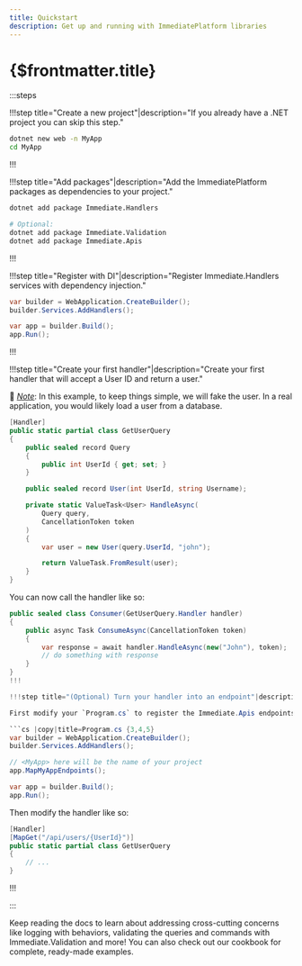 ```yaml
---
title: Quickstart
description: Get up and running with ImmediatePlatform libraries
---
```


# {$frontmatter.title}

:::steps

!!!step title="Create a new project"|description="If you already have a .NET project you can skip this step."

```bash |copy|title=terminal
dotnet new web -n MyApp
cd MyApp
```

!!!

!!!step title="Add packages"|description="Add the ImmediatePlatform packages as dependencies to your project."

```bash |title=terminal
dotnet add package Immediate.Handlers

# Optional:
dotnet add package Immediate.Validation
dotnet add package Immediate.Apis
```

!!!

!!!step title="Register with DI"|description="Register Immediate.Handlers services with dependency injection."

```cs |copy|title=Program.cs {2}
var builder = WebApplication.CreateBuilder();
builder.Services.AddHandlers();

var app = builder.Build();
app.Run();
```

!!!

!!!step title="Create your first handler"|description="Create your first handler that will accept a User ID and return a user."

📝 _<u>Note</u>_: In this example, to keep things simple, we will fake the user. In a real application, you would likely load a user from a database.

```cs |copy|title=GetUserQuery.cs
[Handler]
public static partial class GetUserQuery
{
	public sealed record Query
	{
		public int UserId { get; set; }
	}

	public sealed record User(int UserId, string Username);

	private static ValueTask<User> HandleAsync(
		Query query,
		CancellationToken token
	)
	{
		var user = new User(query.UserId, "john");

		return ValueTask.FromResult(user);
	}
}
```

You can now call the handler like so:

````cs |copy|title=Consumer.cs
public sealed class Consumer(GetUserQuery.Handler handler)
{
	public async Task ConsumeAsync(CancellationToken token)
	{
		var response = await handler.HandleAsync(new("John"), token);
		// do something with response
	}
}
!!!

!!!step title="(Optional) Turn your handler into an endpoint"|description="If you have opted to install Immediate.Apis you can easily turn your handler into an API endpoint."

First modify your `Program.cs` to register the Immediate.Apis endpoints, like so:

```cs |copy|title=Program.cs {3,4,5}
var builder = WebApplication.CreateBuilder();
builder.Services.AddHandlers();

// <MyApp> here will be the name of your project
app.MapMyAppEndpoints();

var app = builder.Build();
app.Run();
````

Then modify the handler like so:

```cs |copy|title=GetUserQuery.cs {2}
[Handler]
[MapGet("/api/users/{UserId}")]
public static partial class GetUserQuery
{
	// ...
}
```

!!!

:::

Keep reading the docs to learn about addressing cross-cutting concerns like logging with behaviors, validating the queries and commands with Immediate.Validation and more! You can also check out our cookbook for complete, ready-made examples.
